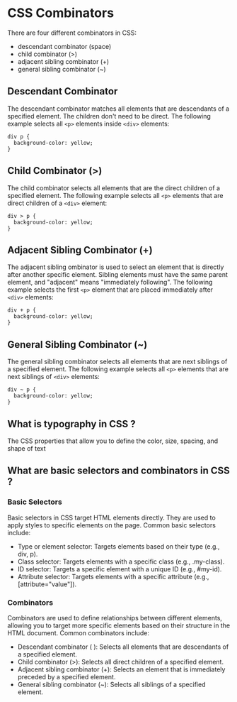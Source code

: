 # CSS Combinators

There are four different combinators in CSS:

- descendant combinator (space)
- child combinator (>)
- adjacent sibling combinator (+)
- general sibling combinator (~)

## Descendant Combinator

The descendant combinator matches all elements that are descendants of a specified element. The children don't need to be direct.
The following example selects all `<p>` elements inside `<div>` elements:

```
div p {
  background-color: yellow;
}
```

## Child Combinator (>)

The child combinator selects all elements that are the direct children of a specified element.
The following example selects all `<p>` elements that are direct children of a `<div>` element:

```
div > p {
  background-color: yellow;
}
```

## Adjacent Sibling Combinator (+)

The adjacent sibling ombinator is used to select an element that is directly after another specific element.
Sibling elements must have the same parent element, and "adjacent" means "immediately following".
The following example selects the first `<p>` element that are placed immediately after `<div>` elements:

```
div + p {
  background-color: yellow;
}
```

## General Sibling Combinator (~)

The general sibling combinator selects all elements that are next siblings of a specified element.
The following example selects all `<p>` elements that are next siblings of `<div>` elements:

```
div ~ p {
  background-color: yellow;
}
```

## What is typography in CSS ?

The CSS properties that allow you to define the color, size, spacing, and shape of text

## What are basic selectors and combinators in CSS ?

### Basic Selectors

Basic selectors in CSS target HTML elements directly. They are used to apply styles to specific elements on the page. Common basic selectors include:

- Type or element selector: Targets elements based on their type (e.g., div, p).
- Class selector: Targets elements with a specific class (e.g., .my-class).
- ID selector: Targets a specific element with a unique ID (e.g., #my-id).
- Attribute selector: Targets elements with a specific attribute (e.g., [attribute="value"]).

### Combinators

Combinators are used to define relationships between different elements, allowing you to target more specific elements based on their structure in the HTML document. Common combinators include:

- Descendant combinator ( ): Selects all elements that are descendants of a specified element.
- Child combinator (>): Selects all direct children of a specified element.
- Adjacent sibling combinator (+): Selects an element that is immediately preceded by a specified element.
- General sibling combinator (~): Selects all siblings of a specified element.
